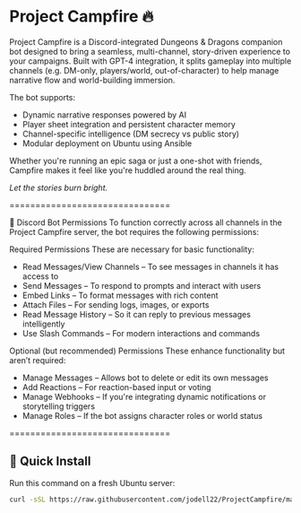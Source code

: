 # Project Campfire 🔥

Project Campfire is a Discord-integrated Dungeons & Dragons companion bot designed to bring a seamless, multi-channel, story-driven experience to your campaigns. Built with GPT-4 integration, it splits gameplay into multiple channels (e.g. DM-only, players/world, out-of-character) to help manage narrative flow and world-building immersion.

The bot supports:
- Dynamic narrative responses powered by AI
- Player sheet integration and persistent character memory
- Channel-specific intelligence (DM secrecy vs public story)
- Modular deployment on Ubuntu using Ansible

Whether you're running an epic saga or just a one-shot with friends, Campfire makes it feel like you're huddled around the real thing.

*Let the stories burn bright.*

===============================

🔐 Discord Bot Permissions
To function correctly across all channels in the Project Campfire server, the bot requires the following permissions:

Required Permissions
These are necessary for basic functionality:

- Read Messages/View Channels – To see messages in channels it has access to
- Send Messages – To respond to prompts and interact with users
- Embed Links – To format messages with rich content
- Attach Files – For sending logs, images, or exports
- Read Message History – So it can reply to previous messages intelligently
- Use Slash Commands – For modern interactions and commands

Optional (but recommended) Permissions
These enhance functionality but aren’t required:

- Manage Messages – Allows bot to delete or edit its own messages
- Add Reactions – For reaction-based input or voting
- Manage Webhooks – If you're integrating dynamic notifications or storytelling triggers
- Manage Roles – If the bot assigns character roles or world status


===============================

## 🔧 Quick Install

Run this command on a fresh Ubuntu server:

```bash
curl -sSL https://raw.githubusercontent.com/jodell22/ProjectCampfire/main/scripts/install.sh | bash




